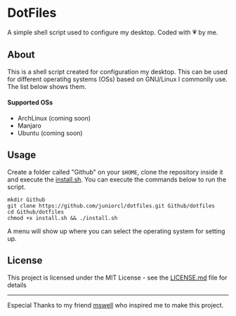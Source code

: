 # DotFiles
A simple shell script used to configure my desktop. Coded with :heartpulse: by me.

## About
This is a shell script created for configuration my desktop. This can be used for different operatihg systems (OSs) based on GNU/Linux I commonlly use. The list below shows them.

#### Supported OSs
- ArchLinux (coming soon)
- Manjaro 
- Ubuntu (coming soon)

## Usage
Create a folder called "Github" on your `$HOME`, clone the repository inside it and execute the [install.sh](install.sh). You can execute the commands below to run the script.

    mkdir Github
    git clone https://github.com/juniorcl/dotfiles.git Github/dotfiles 
    cd Github/dotfiles
    chmod +x install.sh && ./install.sh

A menu will show up where you can select the operating system for setting up.

## License
This project is licensed under the MIT License - see the [LICENSE.md](LICENSE.md) file for details

---
Especial Thanks to my friend [mswell](https://github.com/mswell) who inspired me to make this project.
